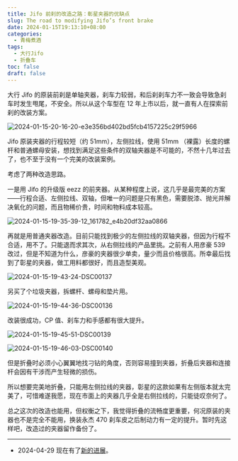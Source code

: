 ```yaml
---
title: Jifo 前刹的改造之路：彰星夹器的优缺点
slug: The road to modifying Jifo’s front brake
date: 2024-01-15T19:13:10+08:00
categories:
  - 青梅煮酒
tags:
  - 大行Jifo
  - 折叠车
toc: false
draft: false
---
```


大行 Jifo 的原装前刹是单轴夹器，刹车力较弱，和后刹刹车力不一致会导致急刹车时发生甩尾，不安全。所以从这个车型在 12 年上市以后，就一直有人在探索前刹的改装方案。

![2024-01-15-20-16-20-e3e356bd402bd5fcb4157225c29f5966](https://raw.githubusercontent.com/xbot/image-hosting/master/blog/2024-01-15-20-16-20-e3e356bd402bd5fcb4157225c29f5966.jpg)

Jifo 原装夹器的行程较短（约 51mm），左侧拉线，使用 51mm （裸露）长度的螺杆和普通螺母安装，想找到满足这些条件的双轴夹器是不可能的，不然十几年过去了，也不至于没有一个完美的改装案例。

考虑了两种改造思路。

一是用 Jifo 的升级版 eezz 的前夹器。从某种程度上说，这几乎是最完美的方案——行程合适、左侧拉线、双轴，但唯一的问题是只有黑色，需要脱漆、抛光并解决氧化的问题，而且物稀价贵，时间和物料成本较高。

![2024-01-15-19-35-39-12_161782_e4b20df32aa0866](https://raw.githubusercontent.com/xbot/image-hosting/master/blog/2024-01-15-19-35-39-12_161782_e4b20df32aa0866.jpg)

再就是用普通夹器改造。目前只能找到极少的左侧拉线的双轴夹器，但因为行程不合适，用不了。只能退而求其次，从右侧拉线的产品里挑。之前有人用彦豪 539 改过，但是不知道为什么，彦豪的夹器很少单卖，量少而且价格很高。所幸最后找到了彰星的夹器，做工用料都很好，而且造型美观。

![2024-01-15-19-43-24-DSC00137](https://raw.githubusercontent.com/xbot/image-hosting/master/blog/2024-01-15-19-43-24-DSC00137.jpg)

另买了个垃圾夹器，拆螺杆、螺母和垫片用。

![2024-01-15-19-44-36-DSC00136](https://raw.githubusercontent.com/xbot/image-hosting/master/blog/2024-01-15-19-44-36-DSC00136.jpg)

改装很成功，CP 值、刹车力和手感都有很大提升。

![2024-01-15-19-45-51-DSC00139](https://raw.githubusercontent.com/xbot/image-hosting/master/blog/2024-01-15-19-45-51-DSC00139.jpg)

![2024-01-15-19-46-03-DSC00140](https://raw.githubusercontent.com/xbot/image-hosting/master/blog/2024-01-15-19-46-03-DSC00140.jpg)

但是折叠时必须小心翼翼地找刁钻的角度，否则容易撞到夹器，折叠后夹器和连接杆会因有干涉而产生轻微的损伤。

所以想要完美地折叠，只能用左侧拉线的夹器，彰星的这款如果有左侧版本就太完美了，可惜难遂我愿，现在市面上的夹器几乎全是右侧拉线的，只能徒叹奈何了。

总之这次的改造也能用，但权衡之下，我觉得折叠的流畅度更重要，何况原装的夹器也不是完全不能用，换装永杰 470 刹车皮之后制动力有一定的提升。暂时先这样吧，改造过的夹器留作备份了。

---

- 2024-04-29 现在有了[新的进展](/posts/the-end-of-road-to-modifying-jifos-front-brake/)。